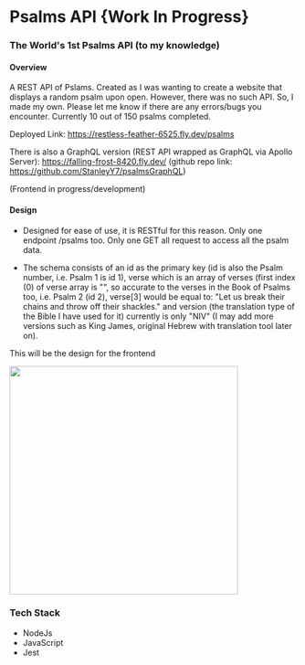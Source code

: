 # Psalms API {Work In Progress}

### The World's 1st Psalms API (to my knowledge)

#### Overview

A REST API of Pslams. Created as I was wanting to create a website that displays a random psalm upon open. However, there was no such API. So, I made my own.  Please let me know if there are any errors/bugs you encounter. Currently 10 out of 150 psalms completed.

Deployed Link: https://restless-feather-6525.fly.dev/psalms

There is also a GraphQL version (REST API wrapped as GraphQL via Apollo Server): https://falling-frost-8420.fly.dev/ (github repo link: https://github.com/StanleyY7/psalmsGraphQL)

(Frontend in progress/development)

#### Design

- Designed for ease of use, it is RESTful for this reason. Only one endpoint /psalms too. Only one GET all request to access all the psalm data.

- The schema consists of an id as the primary key (id is also the Psalm number, i.e. Psalm 1 is id 1), verse which is an array of verses (first index (0) of verse array is "", so accurate to the verses in the Book of Psalms too, i.e. Psalm 2 (id 2), verse[3] would be equal to: "Let us break their chains and throw off their shackles." and version (the translation type of the Bible I have used for it) currently is only "NIV" (I may add more versions such as King James, original Hebrew with translation tool later on).

This will be the design for the frontend

<img src="https://github.com/StanleyY7/design-wireframes/assets/119549394/6be7ed66-1260-448b-92fa-9b280c484fc8" width="400px" />

### Tech Stack

- NodeJs
- JavaScript
- Jest
